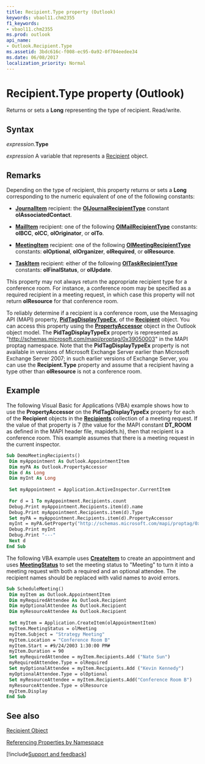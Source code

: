 ```yaml
---
title: Recipient.Type property (Outlook)
keywords: vbaol11.chm2355
f1_keywords:
- vbaol11.chm2355
ms.prod: outlook
api_name:
- Outlook.Recipient.Type
ms.assetid: 3bdc616c-f008-ec95-0a92-0f704eedee34
ms.date: 06/08/2017
localization_priority: Normal
---
```



# Recipient.Type property (Outlook)

Returns or sets a **Long** representing the type of recipient. Read/write.


## Syntax

_expression_.**Type**

_expression_ A variable that represents a [Recipient](Outlook.Recipient.md) object.


## Remarks

Depending on the type of recipient, this property returns or sets a **Long** corresponding to the numeric equivalent of one of the following constants:


- **[JournalItem](Outlook.JournalItem.md)** recipient: the **[OlJournalRecipientType](Outlook.OlJournalRecipientType.md)** constant **olAssociatedContact**.
    
- **[MailItem](Outlook.MailItem.md)** recipient: one of the following **[OlMailRecipientType](Outlook.OlMailRecipientType.md)** constants: **olBCC**, **olCC**, **olOriginator**, or **olTo**.
    
- **[MeetingItem](Outlook.MeetingItem.md)** recipient: one of the following **[OlMeetingRecipientType](Outlook.OlMeetingRecipientType.md)** constants: **olOptional**, **olOrganizer**, **olRequired**, or **olResource**.
    
- **[TaskItem](Outlook.TaskItem.md)** recipient: either of the following **[OlTaskRecipientType](Outlook.OlTaskRecipientType.md)** constants: **olFinalStatus**, or **olUpdate**.
    


This property may not always return the appropriate recipient type for a conference room. For instance, a conference room may be specified as a required recipient in a meeting request, in which case this property will not return **olResource** for that conference room.

To reliably determine if a recipient is a conference room, use the Messaging API (MAPI) property, **[PidTagDisplayTypeEx](overview/Outlook.md)**, of the **[Recipient](Outlook.Recipient.md)** object. You can access this property using the **[PropertyAccessor](Outlook.PropertyAccessor.md)** object in the Outlook object model. The **PidTagDisplayTypeEx** property is represented as "http://schemas.microsoft.com/mapi/proptag/0x39050003" in the MAPI proptag namespace. Note that the **PidTagDisplayTypeEx** property is not available in versions of Microsoft Exchange Server earlier than Microsoft Exchange Server 2007; in such earlier versions of Exchange Server, you can use the **Recipient.Type** property and assume that a recipient having a type other than **olResource** is not a conference room.


## Example

The following Visual Basic for Applications (VBA) example shows how to use the **PropertyAccessor** on the **PidTagDisplayTypeEx** property for each of the **Recipient** objects in the **[Recipients](Outlook.Recipients.md)** collection of a meeting request. If the value of that property is 7 (the value for the MAPI constant **DT_ROOM** as defined in the MAPI header file, mapidefs.h), then that recipient is a conference room. This example assumes that there is a meeting request in the current inspector.


```vb
Sub DemoMeetingRecipients() 
 Dim myAppointment As Outlook.AppointmentItem 
 Dim myPA As Outlook.PropertyAccessor 
 Dim d As Long 
 Dim myInt As Long 
 
 Set myAppointment = Application.ActiveInspector.CurrentItem 
 
 For d = 1 To myAppointment.Recipients.count 
 Debug.Print myAppointment.Recipients.item(d).name 
 Debug.Print myAppointment.Recipients.item(d).Type 
 Set myPA = myAppointment.Recipients.item(d).PropertyAccessor 
 myInt = myPA.GetProperty("http://schemas.microsoft.com/mapi/proptag/0x39050003") 
 Debug.Print myInt 
 Debug.Print "---" 
 Next d 
End Sub
```

The following VBA example uses **[CreateItem](Outlook.Application.CreateItem.md)** to create an appointment and uses **[MeetingStatus](Outlook.AppointmentItem.MeetingStatus.md)** to set the meeting status to "Meeting" to turn it into a meeting request with both a required and an optional attendee. The recipient names should be replaced with valid names to avoid errors.




```vb
Sub ScheduleMeeting() 
 Dim myItem as Outlook.AppointmentItem 
 Dim myRequiredAttendee As Outlook.Recipient 
 Dim myOptionalAttendee As Outlook.Recipient 
 Dim myResourceAttendee As Outlook.Recipient 
 
 Set myItem = Application.CreateItem(olAppointmentItem) 
 myItem.MeetingStatus = olMeeting 
 myItem.Subject = "Strategy Meeting" 
 myItem.Location = "Conference Room B" 
 myItem.Start = #9/24/2003 1:30:00 PM# 
 myItem.Duration = 90 
 Set myRequiredAttendee = myItem.Recipients.Add ("Nate Sun") 
 myRequiredAttendee.Type = olRequired 
 Set myOptionalAttendee = myItem.Recipients.Add ("Kevin Kennedy") 
 myOptionalAttendee.Type = olOptional 
 Set myResourceAttendee = myItem.Recipients.Add("Conference Room B") 
 myResourceAttendee.Type = olResource 
 myItem.Display 
End Sub
```


## See also


[Recipient Object](Outlook.Recipient.md)




[Referencing Properties by Namespace](../outlook/How-to/Navigation/referencing-properties-by-namespace.md)

[!include[Support and feedback](~/includes/feedback-boilerplate.md)]
